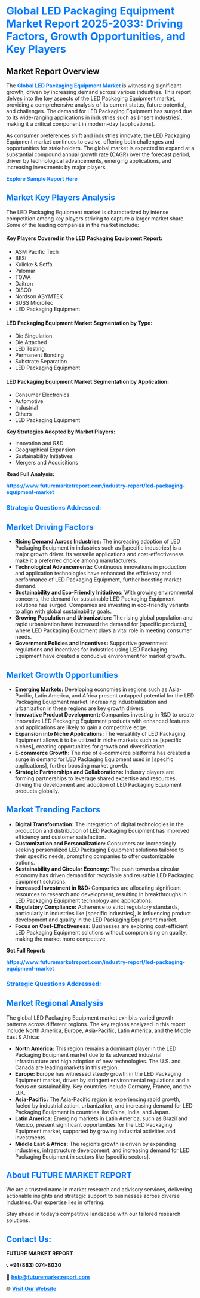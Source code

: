 <h1 style="color: #007BFF;">Global LED Packaging Equipment Market Report 2025-2033: Driving Factors, Growth Opportunities, and Key Players</h1>

<section id="overview">
<h2>Market Report Overview</h2>
<p>The <a href="https://www.futuremarketreport.com/industry-report/led-packaging-equipment-market" style="color: #007BFF; text-decoration: none;"><strong>Global LED Packaging Equipment Market</strong></a> is witnessing significant growth, driven by increasing demand across various industries. This report delves into the key aspects of the LED Packaging Equipment market, providing a comprehensive analysis of its current status, future potential, and challenges. The demand for LED Packaging Equipment has surged due to its wide-ranging applications in industries such as [insert industries], making it a critical component in modern-day [applications].</p>
<p>As consumer preferences shift and industries innovate, the LED Packaging Equipment market continues to evolve, offering both challenges and opportunities for stakeholders. The global market is expected to expand at a substantial compound annual growth rate (CAGR) over the forecast period, driven by technological advancements, emerging applications, and increasing investments by major players.</p>
</section>

<section id="overview">
<p><a href="https://www.futuremarketreport.com/request-sample/reportId=110414" style="color: #007BFF; text-decoration: none;"><strong>Explore Sample Report Here</strong></a></p>
</section>

<section id="key-players">
<h2 style="color: #007BFF;">Market Key Players Analysis</h2>
<p>The LED Packaging Equipment market is characterized by intense competition among key players striving to capture a larger market share. Some of the leading companies in the market include:</p>
<h4>Key Players Covered in the LED Packaging Equipment Report:</h4>
<ul><li>ASM Pacific Tech</li><li>BESi</li><li>Kulicke &amp; Soffa</li><li>Palomar</li><li>TOWA</li><li>Daitron</li><li>DISCO</li><li>Nordson ASYMTEK</li><li>SUSS MicroTec</li><li>LED Packaging Equipment</li></ul>
<h4>LED Packaging Equipment Market Segmentation by Type:</h4>
<ul><li>Die Singulation</li><li>Die Attached</li><li>LED Testing</li><li>Permanent Bonding</li><li>Substrate Separation</li><li>LED Packaging Equipment</li></ul>

<h4>LED Packaging Equipment Market Segmentation by Application:</h4>
<ul><li>Consumer Electronics</li><li>Automotive</li><li>Industrial</li><li>Others</li><li>LED Packaging Equipment</li></ul>
<p><strong>Key Strategies Adopted by Market Players:</strong></p>
<ul>
<li>Innovation and R&D</li>
<li>Geographical Expansion</li>
<li>Sustainability Initiatives</li>
<li>Mergers and Acquisitions</li>
</ul>
</section>

<section>
<p><strong>Read Full Analysis: </strong></p><a href="https://www.futuremarketreport.com/industry-report/led-packaging-equipment-market" style="color: #007BFF; text-decoration: none;"><strong>https://www.futuremarketreport.com/industry-report/led-packaging-equipment-market</strong></a>
<h3 style="color: #007BFF;">Strategic Questions Addressed:</h3>
</section>

<section id="driving-factors">
<h2 style="color: #007BFF;">Market Driving Factors</h2>
<ul>
<li><strong>Rising Demand Across Industries:</strong> The increasing adoption of LED Packaging Equipment in industries such as [specific industries] is a major growth driver. Its versatile applications and cost-effectiveness make it a preferred choice among manufacturers.</li>
<li><strong>Technological Advancements:</strong> Continuous innovations in production and application technologies have enhanced the efficiency and performance of LED Packaging Equipment, further boosting market demand.</li>
<li><strong>Sustainability and Eco-Friendly Initiatives:</strong> With growing environmental concerns, the demand for sustainable LED Packaging Equipment solutions has surged. Companies are investing in eco-friendly variants to align with global sustainability goals.</li>
<li><strong>Growing Population and Urbanization:</strong> The rising global population and rapid urbanization have increased the demand for [specific products], where LED Packaging Equipment plays a vital role in meeting consumer needs.</li>
<li><strong>Government Policies and Incentives:</strong> Supportive government regulations and incentives for industries using LED Packaging Equipment have created a conducive environment for market growth.</li>
</ul>
</section>

<section id="growth-opportunities">
<h2 style="color: #007BFF;">Market Growth Opportunities</h2>
<ul>
<li><strong>Emerging Markets:</strong> Developing economies in regions such as Asia-Pacific, Latin America, and Africa present untapped potential for the LED Packaging Equipment market. Increasing industrialization and urbanization in these regions are key growth drivers.</li>
<li><strong>Innovative Product Development:</strong> Companies investing in R&D to create innovative LED Packaging Equipment products with enhanced features and applications are likely to gain a competitive edge.</li>
<li><strong>Expansion into Niche Applications:</strong> The versatility of LED Packaging Equipment allows it to be utilized in niche markets such as [specific niches], creating opportunities for growth and diversification.</li>
<li><strong>E-commerce Growth:</strong> The rise of e-commerce platforms has created a surge in demand for LED Packaging Equipment used in [specific applications], further boosting market growth.</li>
<li><strong>Strategic Partnerships and Collaborations:</strong> Industry players are forming partnerships to leverage shared expertise and resources, driving the development and adoption of LED Packaging Equipment products globally.</li>
</ul>
</section>

<section id="trending-factors">
<h2 style="color: #007BFF;">Market Trending Factors</h2>
<ul>
<li><strong>Digital Transformation:</strong> The integration of digital technologies in the production and distribution of LED Packaging Equipment has improved efficiency and customer satisfaction.</li>
<li><strong>Customization and Personalization:</strong> Consumers are increasingly seeking personalized LED Packaging Equipment solutions tailored to their specific needs, prompting companies to offer customizable options.</li>
<li><strong>Sustainability and Circular Economy:</strong> The push towards a circular economy has driven demand for recyclable and reusable LED Packaging Equipment solutions.</li>
<li><strong>Increased Investment in R&D:</strong> Companies are allocating significant resources to research and development, resulting in breakthroughs in LED Packaging Equipment technology and applications.</li>
<li><strong>Regulatory Compliance:</strong> Adherence to strict regulatory standards, particularly in industries like [specific industries], is influencing product development and quality in the LED Packaging Equipment market.</li>
<li><strong>Focus on Cost-Effectiveness:</strong> Businesses are exploring cost-efficient LED Packaging Equipment solutions without compromising on quality, making the market more competitive.</li>
</ul>
</section>

<section>
<p><strong>Get Full Report: </strong></p><a href="https://www.futuremarketreport.com/industry-report/led-packaging-equipment-market" style="color: #007BFF; text-decoration: none;"><strong>https://www.futuremarketreport.com/industry-report/led-packaging-equipment-market</strong></a>
<h3 style="color: #007BFF;">Strategic Questions Addressed:</h3>
</section>


<section id="regional-analysis">
<h2 style="color: #007BFF;">Market Regional Analysis</h2>
<p>The global LED Packaging Equipment market exhibits varied growth patterns across different regions. The key regions analyzed in this report include North America, Europe, Asia-Pacific, Latin America, and the Middle East & Africa:</p>
<ul>
<li><strong>North America:</strong> This region remains a dominant player in the LED Packaging Equipment market due to its advanced industrial infrastructure and high adoption of new technologies. The U.S. and Canada are leading markets in this region.</li>
<li><strong>Europe:</strong> Europe has witnessed steady growth in the LED Packaging Equipment market, driven by stringent environmental regulations and a focus on sustainability. Key countries include Germany, France, and the U.K.</li>
<li><strong>Asia-Pacific:</strong> The Asia-Pacific region is experiencing rapid growth, fueled by industrialization, urbanization, and increasing demand for LED Packaging Equipment in countries like China, India, and Japan.</li>
<li><strong>Latin America:</strong> Emerging markets in Latin America, such as Brazil and Mexico, present significant opportunities for the LED Packaging Equipment market, supported by growing industrial activities and investments.</li>
<li><strong>Middle East & Africa:</strong> The region’s growth is driven by expanding industries, infrastructure development, and increasing demand for LED Packaging Equipment in sectors like [specific sectors].</li>
</ul>
</section>

<footer>
<h2 style="color: #007BFF;">About FUTURE MARKET REPORT</h2>
<p>We are a trusted name in market research and advisory services, delivering actionable insights and strategic support to businesses across diverse industries. Our expertise lies in offering:</p>

<p>Stay ahead in today’s competitive landscape with our tailored research solutions.</p>

<h2 style="color: #007BFF;">Contact Us:</h2>
<p><strong>FUTURE MARKET REPORT</strong></p>
<p>📞 <strong>+91 (883) 074-8030</strong></p>
<p>📧 <strong><a href="mailto:help@futuremarketreport.com" style="color: #007BFF;">help@futuremarketreport.com</a></strong></p>
<p>🌐 <strong><a href="https://www.futuremarketreport.com/" style="color: #007BFF;">Visit Our Website</a></strong></p>
</footer>